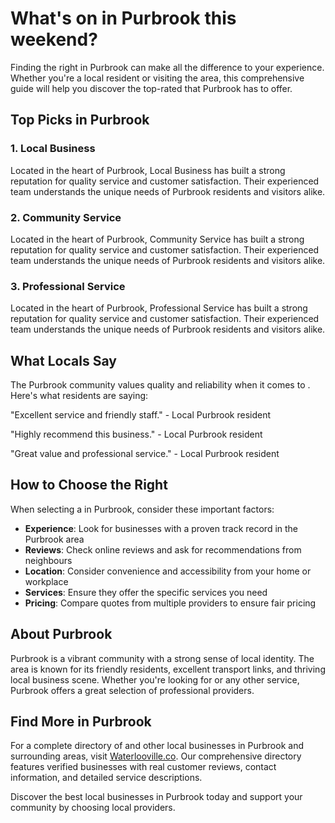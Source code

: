 # What's on in Purbrook this weekend?

Finding the right  in Purbrook can make all the difference to your experience. Whether you're a local resident or visiting the area, this comprehensive guide will help you discover the top-rated  that Purbrook has to offer.

## Top Picks in Purbrook

### 1. Local Business
Located in the heart of Purbrook, Local Business has built a strong reputation for quality service and customer satisfaction. Their experienced team understands the unique needs of Purbrook residents and visitors alike.

### 2. Community Service
Located in the heart of Purbrook, Community Service has built a strong reputation for quality service and customer satisfaction. Their experienced team understands the unique needs of Purbrook residents and visitors alike.

### 3. Professional Service
Located in the heart of Purbrook, Professional Service has built a strong reputation for quality service and customer satisfaction. Their experienced team understands the unique needs of Purbrook residents and visitors alike.

## What Locals Say

The Purbrook community values quality and reliability when it comes to . Here's what residents are saying:

"Excellent service and friendly staff." - Local Purbrook resident

"Highly recommend this business." - Local Purbrook resident

"Great value and professional service." - Local Purbrook resident

## How to Choose the Right 

When selecting a  in Purbrook, consider these important factors:

- **Experience**: Look for businesses with a proven track record in the Purbrook area
- **Reviews**: Check online reviews and ask for recommendations from neighbours
- **Location**: Consider convenience and accessibility from your home or workplace
- **Services**: Ensure they offer the specific services you need
- **Pricing**: Compare quotes from multiple providers to ensure fair pricing

## About Purbrook

Purbrook is a vibrant community with a strong sense of local identity. The area is known for its friendly residents, excellent transport links, and thriving local business scene. Whether you're looking for  or any other service, Purbrook offers a great selection of professional providers.

## Find More  in Purbrook

For a complete directory of  and other local businesses in Purbrook and surrounding areas, visit [Waterlooville.co](https://waterlooville.co). Our comprehensive directory features verified businesses with real customer reviews, contact information, and detailed service descriptions.

Discover the best local businesses in Purbrook today and support your community by choosing local providers.

